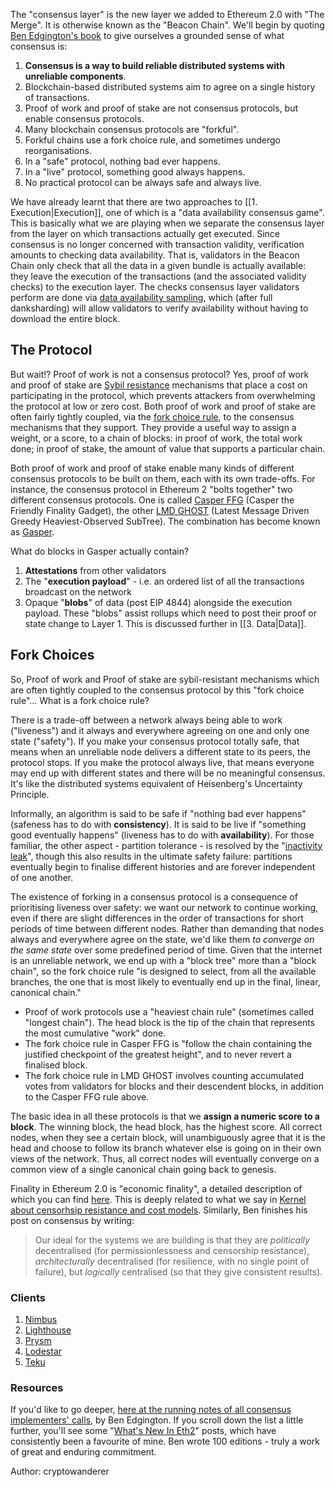 The "consensus layer" is the new layer we added to Ethereum 2.0 with "The Merge". It is otherwise known as the "Beacon Chain". We'll begin by quoting [Ben Edgington's book](https://eth2book.info/latest/part2/consensus/) to give ourselves a grounded sense of what consensus is:

1. **Consensus is a way to build reliable distributed systems with unreliable components**.
2. Blockchain-based distributed systems aim to agree on a single history of transactions.
3. Proof of work and proof of stake are not consensus protocols, but enable consensus protocols.
4. Many blockchain consensus protocols are "forkful".
5. Forkful chains use a fork choice rule, and sometimes undergo reorganisations.
6. In a "safe" protocol, nothing bad ever happens.
7. In a "live" protocol, something good always happens.
8. No practical protocol can be always safe and always live.

We have already learnt that there are two approaches to [[1. Execution|Execution]], one of which is a "data availability consensus game". This is basically what we are playing when we separate the consensus layer from the layer on which transactions actually get executed. Since consensus is no longer concerned with transaction validity, verification amounts to checking data availability. That is, validators in the Beacon Chain only check that all the data in a given bundle is actually available: they leave the execution of the transactions (and the associated validity checks) to the execution layer. The checks consensus layer validators perform are done via [data availability sampling](https://www.youtube.com/live/xuLyZaty9iI?t=1388), which (after full danksharding) will allow validators to verify availability without having to download the entire block. 

## The Protocol

But wait!? Proof of work is not a consensus protocol? Yes, proof of work and proof of stake are [Sybil resistance](https://eth2book.info/bellatrix/part2/incentives/staking#introduction) mechanisms that place a cost on participating in the protocol, which prevents attackers from overwhelming the protocol at low or zero cost. Both proof of work and proof of stake are often fairly tightly coupled, via the [fork choice rule](https://eth2book.info/bellatrix/part2/consensus/preliminaries/#fork-choice-rules), to the consensus mechanisms that they support. They provide a useful way to assign a weight, or a score, to a chain of blocks: in proof of work, the total work done; in proof of stake, the amount of value that supports a particular chain.

Both proof of work and proof of stake enable many kinds of different consensus protocols to be built on them, each with its own trade-offs. For instance, the consensus protocol in Ethereum 2 "bolts together" two different consensus protocols. One is called [Casper FFG](https://eth2book.info/bellatrix/part2/consensus/casper_ffg) (Casper the Friendly Finality Gadget), the other [LMD GHOST](https://eth2book.info/bellatrix/part2/consensus/lmd_ghost) (Latest Message Driven Greedy Heaviest-Observed SubTree). The combination has become known as [Gasper](https://eth2book.info/bellatrix/part2/consensus/gasper). 

What do blocks in Gasper actually contain? 

1. **Attestations** from other validators
2. The "**execution payload**" - i.e. an ordered list of all the transactions broadcast on the network
3. Opaque "**blobs**" of data (post EIP 4844) alongside the execution payload. These "blobs" assist rollups which need to post their proof or state change to Layer 1. This is discussed further in [[3. Data|Data]].

## Fork Choices

So, Proof of work and Proof of stake are sybil-resistant mechanisms which are often tightly coupled to the consensus protocol by this "fork choice rule"... What is a fork choice rule? 

There is a trade-off between a network always being able to work ("liveness") and it always and everywhere agreeing on one and only one state ("safety"). If you make your consensus protocol totally safe, that means when an unreliable node delivers a different state to its peers, the protocol stops. If you make the protocol always live, that means everyone may end up with different states and there will be no meaningful consensus. It's like the distributed systems equivalent of Heisenberg's Uncertainty Principle.

Informally, an algorithm is said to be safe if "nothing bad ever happens" (safeness has to do with **consistency**). It is said to be live if "something good eventually happens" (liveness has to do with **availability**). For those familiar, the other aspect - partition tolerance - is resolved by the "[inactivity leak](https://eth2book.info/bellatrix/part2/incentives/inactivity)", though this also results in the ultimate safety failure: partitions eventually begin to finalise different histories and are forever independent of one another.

The existence of forking in a consensus protocol is a consequence of prioritising liveness over safety: we want our network to continue working, even if there are slight differences in the order of transactions for short periods of time between different nodes. Rather than demanding that nodes always and everywhere agree on the state, we'd like them *to converge on the same state* over some predefined period of time. Given that the internet is an unreliable network, we end up with a "block tree" more than a "block chain", so the fork choice rule "is designed to select, from all the available branches, the one that is most likely to eventually end up in the final, linear, canonical chain."

-   Proof of work protocols use a "heaviest chain rule" (sometimes called "longest chain"). The head block is the tip of the chain that represents the most cumulative "work" done.  
- The fork choice rule in Casper FFG is "follow the chain containing the justified checkpoint of the greatest height", and to never revert a finalised block.
-  The fork choice rule in LMD GHOST involves counting accumulated votes from validators for blocks and their descendent blocks, in addition to the Casper FFG rule above.

The basic idea in all these protocols is that we **assign a numeric score to a block**. The winning block, the head block, has the highest score. All correct nodes, when they see a certain block, will unambiguously agree that it is the head and choose to follow its branch whatever else is going on in their own views of the network. Thus, all correct nodes will eventually converge on a common view of a single canonical chain going back to genesis.

Finality in Ethereum 2.0 is "economic finality", a detailed description of which you can find [here](https://blog.ethereum.org/2016/05/09/on-settlement-finality/). This is deeply related to what we say in [Kernel about censorhsip resistance and cost models](https://www.kernel.community/en/learn/module-6/censorship-resistance). Similarly, Ben finishes his post on consensus by writing:

>Our ideal for the systems we are building is that they are _politically_ decentralised (for permissionlessness and censorship resistance), _architecturally_ decentralised (for resilience, with no single point of failure), but _logically_ centralised (so that they give consistent results).

### Clients

1. [Nimbus](https://nimbus.guide/)
2. [Lighthouse](https://lighthouse.sigmaprime.io/)
3. [Prysm](https://prysmaticlabs.com/)
4. [Lodestar](https://lodestar.chainsafe.io/)
5. [Teku](https://consensys.net/knowledge-base/ethereum-2/teku/)

### Resources

If you'd like to go deeper, [here at the running notes of all consensus implementers' calls](https://hackmd.io/@benjaminion), by Ben Edgington. If you scroll down the list a little further, you'll see some "[What's New In Eth2](https://eth2.news)" posts, which have consistently been a favourite of mine. Ben wrote 100 editions - truly a work of great and enduring commitment.

Author: cryptowanderer